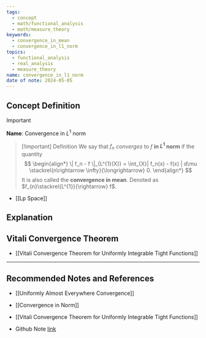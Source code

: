 ```yaml
---
tags:
  - concept
  - math/functional_analysis
  - math/measure_theory
keywords:
  - convergence_in_mean
  - convergence_in_l1_norm
topics:
  - functional_analysis
  - real_analysis
  - measure_theory
name: convergence_in_l1_norm
date of note: 2024-05-05
---
```


## Concept Definition

>[!important]
>**Name**:  Convergence in $L^1$ norm


>[!important] Definition
>We say that $f_n$ *converges* to $f$  **in $L^1$ norm** if the quantity 
>$$
> \begin{align*}
> \| f_n - f \|_{L^{1}(X)} =  \int_{X}| f_n(x) - f(x) | d\mu  \stackrel{n\rightarrow \infty}{\longrightarrow} 0.
> \end{align*}
> $$
>It is also called the **convergence in mean**. Denoted as $f_{n}\stackrel{L^{1}}{\rightarrow} f$.

- [[Lp Space]]


## Explanation


## Vitali Convergence Theorem 

- [[Vitali Convergence Theorem for Uniformly Integrable Tight Functions]]



-----------
##  Recommended Notes and References

- [[Uniformly Almost Everywhere Convergence]]
- [[Convergence in Norm]]

- [[Vitali Convergence Theorem for Uniformly Integrable Tight Functions]]


- Github Note [link](https://github.com/TianpeiLuke/SelfStudyNotes/tree/master/self-study/probability_and_measure_theory)